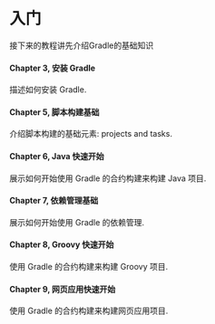# 入门

接下来的教程讲先介绍Gradle的基础知识

#### Chapter 3, 安装 Gradle

描述如何安装 Gradle.

#### Chapter 5, 脚本构建基础

介绍脚本构建的基础元素: projects and tasks.

#### Chapter 6, Java 快速开始

展示如何开始使用 Gradle 的合约构建来构建 Java 项目.

#### Chapter 7, 依赖管理基础

展示如何开始使用 Gradle 的依赖管理.

#### Chapter 8, Groovy 快速开始

使用 Gradle 的合约构建来构建 Groovy 项目.

#### Chapter 9, 网页应用快速开始

使用 Gradle 的合约构建来构建网页应用项目.

